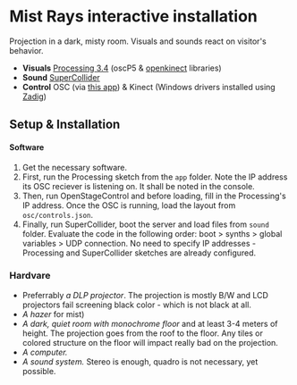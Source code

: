 # Mist Rays interactive installation
Projection in a dark, misty room. Visuals and sounds react on visitor's behavior.

- **Visuals** [Processing 3.4](https://processing.org/) (oscP5 & [openkinect](https://github.com/shiffman/OpenKinect-for-Processing) libraries)
- **Sound** [SuperCollider](https://supercollider.github.io/)
- **Control** OSC (via [this app](https://osc.ammd.net/)) & Kinect (Windows drivers installed using [Zadig]())

## Setup & Installation
#### Software
1. Get the necessary software. 
2. First, run the Processing sketch from the `app` folder. Note the IP address its OSC reciever is listening on. It shall be noted in the console.
3. Then, run OpenStageControl and before loading, fill in the Processing's IP address. Once the OSC is running, load the layout from `osc/controls.json`. 
4. Finally, run SuperCollider, boot the server and load files from `sound` folder. Evaluate the code in the following order: boot > synths > global variables > UDP connection. No need to specify IP addresses - Processing and SuperCollider sketches are already configured.
### Hardvare
- Preferrably _a DLP projector_. The projection is mostly B/W and LCD projectors fail screening black color - which is not black at all.
- _A hazer_ for mist)
- _A dark, quiet room with monochrome floor_ and at least 3-4 meters of height. The projection goes from the roof to the floor. Any tiles or colored structure on the floor will impact really bad on the projection.
- _A computer._
- _A sound system._ Stereo is enough, quadro is not necessary, yet possible.
